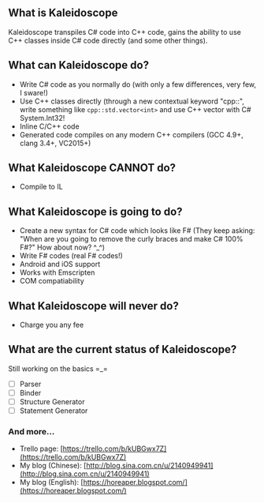 ## What is Kaleidoscope
Kaleidoscope transpiles C# code into C++ code, gains the ability to use C++ classes inside C# code directly (and some other things).
 
## What can Kaleidoscope do?
* Write C# code as you normally do (with only a few differences, very few, I sware!)
* Use C++ classes directly (through a new contextual keyword "cpp::", write something like `cpp::std.vector<int>` and use C++ vector with C# System.Int32!
* Inline C/C++ code
* Generated code compiles on any modern C++ compilers (GCC 4.9+, clang 3.4+, VC2015+)

## What Kaleidoscope CANNOT do?
* Compile to IL

## What Kaleidoscope is going to do?
* Create a new syntax for C# code which looks like F# (They keep asking: "When are you going to remove the curly braces and make C# 100% F#?" How about now? ^_^)
* Write F# codes (real F# codes!)
* Android and iOS support
* Works with Emscripten
* COM compatiability

## What Kaleidoscope will never do?
* Charge you any fee

## What are the current status of Kaleidoscope?
Still working on the basics =_=

- [ ] Parser
- [ ] Binder
- [ ] Structure Generator
- [ ] Statement Generator

### And more...
* Trello page: [https://trello.com/b/kUBGwx7Z](https://trello.com/b/kUBGwx7Z)
* My blog (Chinese): [http://blog.sina.com.cn/u/2140949941](http://blog.sina.com.cn/u/2140949941)
* My blog (English): [https://horeaper.blogspot.com/](https://horeaper.blogspot.com/)
